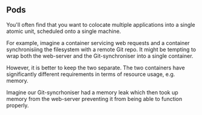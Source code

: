 ## Pods

You'll often find that you want to colocate multiple applications into a single atomic unit, scheduled onto a single machine. 

For example, imagine a container servicing web requests and a container synchronisiing the filesystem with a remote Git repo. It might be tempting to wrap both the web-server and the Git-synchroniser into a single container.

However, it is better to keep the two separate. The two containers have significantly different requirements in terms of resource usage, e.g. memory.

Imagine our Git-syncrhoniser had a memory leak which then took up memory from the web-server preventing it from being able to function properly.